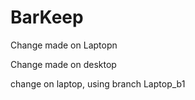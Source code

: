 BarKeep
=======

Change made on Laptopn

Change made on desktop

change on laptop, using branch Laptop_b1